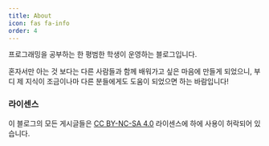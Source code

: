 ```yaml
---
title: About
icon: fas fa-info
order: 4
---
```


프로그래밍을 공부하는 한 평범한 학생이 운영하는 블로그입니다.

혼자서만 아는 것 보다는 다른 사람들과 함께 배워가고 싶은 마음에 만들게 되었으니, 부디 제 지식이 조금이나마 다른 분들에게도 도움이 되었으면 하는 바람입니다!

### **라이센스**
이 블로그의 모든 게시글들은 [CC BY-NC-SA 4.0](https://creativecommons.org/licenses/by-nc-sa/4.0/) 라이센스에 하에 사용이 허락되어 있습니다.
